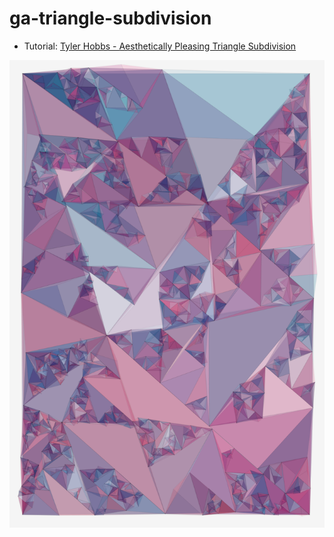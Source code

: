# ga-triangle-subdivision

- Tutorial: [Tyler Hobbs - Aesthetically Pleasing Triangle Subdivision](https://tylerxhobbs.com/essays/2017/aesthetically-pleasing-triangle-subdivision)

![preview](./preview.png)
